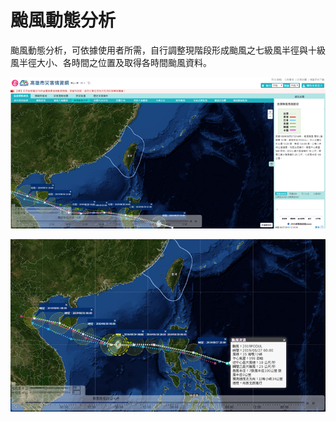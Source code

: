 # 颱風動態分析

颱風動態分析，可依據使用者所需，自行調整現階段形成颱風之七級風半徑與十級風半徑大小、各時間之位置及取得各時間颱風資料。

![1568254707988](../assets/1568254707988.png)

![1568254711158](../assets/1568254711158.png)